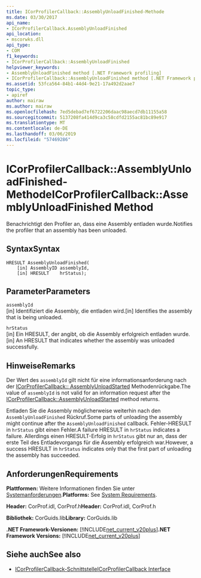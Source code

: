```yaml
---
title: ICorProfilerCallback::AssemblyUnloadFinished-Methode
ms.date: 03/30/2017
api_name:
- ICorProfilerCallback.AssemblyUnloadFinished
api_location:
- mscorwks.dll
api_type:
- COM
f1_keywords:
- ICorProfilerCallback::AssemblyUnloadFinished
helpviewer_keywords:
- AssemblyUnloadFinished method [.NET Framework profiling]
- ICorProfilerCallback::AssemblyUnloadFinished method [.NET Framework profiling]
ms.assetid: 53fca564-84b1-44d4-9e21-17a492d2aae7
topic_type:
- apiref
author: mairaw
ms.author: mairaw
ms.openlocfilehash: 7ed5debad7ef6722206daac98aecd7db11155a58
ms.sourcegitcommit: 5137208fa414d9ca3c58cdfd2155ac81bc89e917
ms.translationtype: MT
ms.contentlocale: de-DE
ms.lasthandoff: 03/06/2019
ms.locfileid: "57469286"
---
```

# <a name="icorprofilercallbackassemblyunloadfinished-method"></a><span data-ttu-id="b31b4-102">ICorProfilerCallback::AssemblyUnloadFinished-Methode</span><span class="sxs-lookup"><span data-stu-id="b31b4-102">ICorProfilerCallback::AssemblyUnloadFinished Method</span></span>
<span data-ttu-id="b31b4-103">Benachrichtigt den Profiler an, dass eine Assembly entladen wurde.</span><span class="sxs-lookup"><span data-stu-id="b31b4-103">Notifies the profiler that an assembly has been unloaded.</span></span>  
  
## <a name="syntax"></a><span data-ttu-id="b31b4-104">Syntax</span><span class="sxs-lookup"><span data-stu-id="b31b4-104">Syntax</span></span>  
  
```  
HRESULT AssemblyUnloadFinished(  
    [in] AssemblyID assemblyId,  
    [in] HRESULT    hrStatus);  
```  
  
## <a name="parameters"></a><span data-ttu-id="b31b4-105">Parameter</span><span class="sxs-lookup"><span data-stu-id="b31b4-105">Parameters</span></span>  
 `assemblyId`  
 <span data-ttu-id="b31b4-106">[in] Identifiziert die Assembly, die entladen wird.</span><span class="sxs-lookup"><span data-stu-id="b31b4-106">[in] Identifies the assembly that is being unloaded.</span></span>  
  
 `hrStatus`  
 <span data-ttu-id="b31b4-107">[in] Ein HRESULT, der angibt, ob die Assembly erfolgreich entladen wurde.</span><span class="sxs-lookup"><span data-stu-id="b31b4-107">[in] An HRESULT that indicates whether the assembly was unloaded successfully.</span></span>  
  
## <a name="remarks"></a><span data-ttu-id="b31b4-108">Hinweise</span><span class="sxs-lookup"><span data-stu-id="b31b4-108">Remarks</span></span>  
 <span data-ttu-id="b31b4-109">Der Wert des `assemblyId` gilt nicht für eine informationsanforderung nach der [ICorProfilerCallback:: AssemblyUnloadStarted](../../../../docs/framework/unmanaged-api/profiling/icorprofilercallback-assemblyunloadstarted-method.md) Methodenrückgabe.</span><span class="sxs-lookup"><span data-stu-id="b31b4-109">The value of `assemblyId` is not valid for an information request after the [ICorProfilerCallback::AssemblyUnloadStarted](../../../../docs/framework/unmanaged-api/profiling/icorprofilercallback-assemblyunloadstarted-method.md) method returns.</span></span>  
  
 <span data-ttu-id="b31b4-110">Entladen Sie die Assembly möglicherweise weiterhin nach den `AssemblyUnloadFinished` Rückruf.</span><span class="sxs-lookup"><span data-stu-id="b31b4-110">Some parts of unloading the assembly might continue after the `AssemblyUnloadFinished` callback.</span></span> <span data-ttu-id="b31b4-111">Fehler-HRESULT in `hrStatus` gibt einen Fehler.</span><span class="sxs-lookup"><span data-stu-id="b31b4-111">A failure HRESULT in `hrStatus` indicates a failure.</span></span> <span data-ttu-id="b31b4-112">Allerdings einen HRESULT-Erfolg in `hrStatus` gibt nur an, dass der erste Teil des Entladevorgangs für die Assembly erfolgreich war.</span><span class="sxs-lookup"><span data-stu-id="b31b4-112">However, a success HRESULT in `hrStatus` indicates only that the first part of unloading the assembly has succeeded.</span></span>  
  
## <a name="requirements"></a><span data-ttu-id="b31b4-113">Anforderungen</span><span class="sxs-lookup"><span data-stu-id="b31b4-113">Requirements</span></span>  
 <span data-ttu-id="b31b4-114">**Plattformen:** Weitere Informationen finden Sie unter [Systemanforderungen](../../../../docs/framework/get-started/system-requirements.md).</span><span class="sxs-lookup"><span data-stu-id="b31b4-114">**Platforms:** See [System Requirements](../../../../docs/framework/get-started/system-requirements.md).</span></span>  
  
 <span data-ttu-id="b31b4-115">**Header:** CorProf.idl, CorProf.h</span><span class="sxs-lookup"><span data-stu-id="b31b4-115">**Header:** CorProf.idl, CorProf.h</span></span>  
  
 <span data-ttu-id="b31b4-116">**Bibliothek:** CorGuids.lib</span><span class="sxs-lookup"><span data-stu-id="b31b4-116">**Library:** CorGuids.lib</span></span>  
  
 <span data-ttu-id="b31b4-117">**.NET Framework-Versionen:** [!INCLUDE[net_current_v20plus](../../../../includes/net-current-v20plus-md.md)]</span><span class="sxs-lookup"><span data-stu-id="b31b4-117">**.NET Framework Versions:** [!INCLUDE[net_current_v20plus](../../../../includes/net-current-v20plus-md.md)]</span></span>  
  
## <a name="see-also"></a><span data-ttu-id="b31b4-118">Siehe auch</span><span class="sxs-lookup"><span data-stu-id="b31b4-118">See also</span></span>
- [<span data-ttu-id="b31b4-119">ICorProfilerCallback-Schnittstelle</span><span class="sxs-lookup"><span data-stu-id="b31b4-119">ICorProfilerCallback Interface</span></span>](../../../../docs/framework/unmanaged-api/profiling/icorprofilercallback-interface.md)
